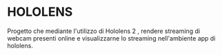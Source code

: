 # HOLOLENS
Progetto che mediante l'utilizzo di Hololens 2 ,
rendere streaming di webcam presenti online e visualizzarne lo streaming nell'ambiente app di hololens.
